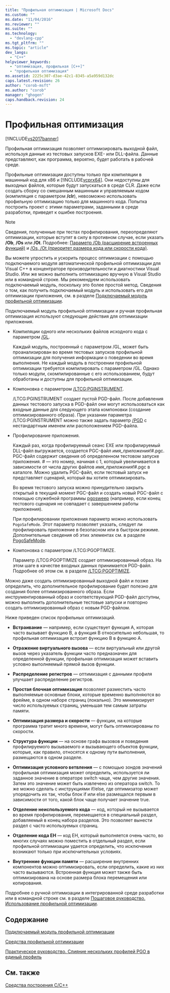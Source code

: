 ```yaml
---
title: "Профильная оптимизация | Microsoft Docs"
ms.custom: ""
ms.date: "11/04/2016"
ms.reviewer: ""
ms.suite: ""
ms.technology: 
  - "devlang-cpp"
ms.tgt_pltfrm: ""
ms.topic: "article"
dev_langs: 
  - "C++"
helpviewer_keywords: 
  - "оптимизация, профильная [C++]"
  - "профильная оптимизация"
ms.assetid: 2225c307-d3ae-42c1-8345-a5a959d132dc
caps.latest.revision: 26
author: "corob-msft"
ms.author: "corob"
manager: "ghogen"
caps.handback.revision: 24
---
```

# Профильная оптимизация
[!INCLUDE[vs2017banner](../../assembler/inline/includes/vs2017banner.md)]

Профильная оптимизация позволяет оптимизировать выходной файл, используя данные из тестовых запусков EXE\- или DLL\-файла.  Данные представляют, как программа, вероятно, будет работать в рабочей среде.  
  
 Профильные оптимизации доступны только при компиляции в машинный код для x86 и [!INCLUDE[vcprx64](../Token/vcprx64_md.md)].  Они недоступны для выходных файлов, которые будут запускаться в среде CLR.  Даже если создать сборку со смешанным машинным и управляемым кодом \(компиляция с параметром **\/clr**\), невозможно использовать профильную оптимизацию только для машинного кода.  Попытка построить проект с этими параметрами, заданными в среде разработки, приведет к ошибке построения.  
  
> [!NOTE]
>  Сведения, полученные при тестах профилирования, переопределяют оптимизации, которые вступят в силу в противном случае, если указать **\/Ob**, **\/Os** или **\/Ot**.  Подробнее: [Параметр \/Ob \(расширение встроенных функций\)](../../build/reference/ob-inline-function-expansion.md) и [\/Os, \/Ot \(приоритет размера кода или скорости кода\)](../../build/reference/os-ot-favor-small-code-favor-fast-code.md).  
  
 Вы можете упростить и ускорить процесс оптимизации с помощью подключаемого модуля автоматической профильной оптимизации для Visual C\+\+ в концентраторе производительности и диагностики Visual Studio. Или же можно выполнить оптимизацию вручную в Visual Studio или в командной строке.  Мы рекомендуем использовать подключаемый модуль, поскольку это более простой метод.  Сведения о том, как получить подключаемый модуль и использовать его для оптимизации приложения, см. в разделе [Подключаемый модуль профильной оптимизации](../../build/reference/profile-guided-optimization-in-the-performance-and-diagnostics-hub.md).  
  
 Подключаемый модуль профильной оптимизации и ручная профильная оптимизация используют следующие действия для оптимизации приложения.  
  
-   Компиляции одного или нескольких файлов исходного кода с параметром [\/GL](../../build/reference/gl-whole-program-optimization.md).  
  
     Каждый модуль, построенный с параметром \/GL, может быть проанализирован во время тестовых запусков профильной оптимизации для получения информации о поведении во время выполнения.  Не каждый модуль в построении профильной оптимизации требуется компилировать с параметром \/GL.  Однако только модули, скомпилированные с его использованием, будут обработаны и доступны для профильной оптимизации.  
  
-   Компоновка с параметром [\/LTCG:PGINSTRUMENT](../../build/reference/ltcg-link-time-code-generation.md).  
  
     \/LTCG:PGINSTRUMENT создает пустой PGD\-файл.  После добавления данных тестового запуска в PGD\-файл они могут использоваться как входные данные для следующего этапа компоновки \(создание оптимизированного образа\).  При указании параметра \/LTCG:PGINSTRUMENT можно также задать параметр [\/PGD](../../build/reference/pgd-specify-database-for-profile-guided-optimizations.md) с нестандартным именем или расположением PGD\-файла.  
  
-   Профилирование приложения.  
  
     Каждый раз, когда профилируемый сеанс EXE или профилируемый DLL\-файл выгружается, создается PGC\-файл *имя\_приложения*\!\#.pgc.  PGC\-файл содержит сведения об определенном тестовом запуске приложения.  \# — это номер, начиная с 1, который увеличивается в зависимости от числа других файлов *имя\_приложения*\!\#.pgc в каталоге.  Можно удалить PGC\-файл, если тестовый запуск не представляет сценарий, который вы хотите оптимизировать.  
  
     Во время тестового запуска можно принудительно закрыть открытый в текущий момент PGC\-файл и создать новый PGC\-файл с помощью служебной программы [pgosweep](../../build/reference/pgosweep.md) \(например, если конец тестового сценария не совпадает с завершением работы приложения\).  
  
     При профилировании приложения параметр можно использовать `PogoSafeMode`.  Этот параметр позволяет указать, следует ли профилировать приложение в безопасном или в быстром режиме.  Дополнительные сведения об этих элементах см. в разделе [PogoSafeMode](../../build/reference/pogosafemode.md).  
  
-   Компоновка с параметром \/LTCG:PGOPTIMIZE.  
  
     Параметр \/LTCG:PGOPTIMIZE создает оптимизированный образ.  На этом шаге в качестве входных данных принимается PGD\-файл.  Подробнее об этом см. в разделе [\/LTCG:PGOPTIMIZE](../../build/reference/ltcg-link-time-code-generation.md).  
  
 Можно даже создать оптимизированный выходной файл и позже определить, что дополнительное профилирование будет полезно для создания более оптимизированного образа.  Если инструментированный образ и соответствующий PGD\-файл доступны, можно выполнить дополнительные тестовые запуски и повторно создать оптимизированный образ с новым PGD\-файлом.  
  
 Ниже приведен список профильных оптимизаций.  
  
-   **Встраивание** — например, если существует функция A, которая часто вызывает функцию B, а функция B относительно небольшая, то профильная оптимизация встроит функцию B в функцию A.  
  
-   **Отражение виртуального вызова** — если виртуальный или другой вызов через указатель функции часто предназначен для определенной функции, профильная оптимизация может вставить условно выполняемый прямой вызов функции.  
  
-   **Распределение регистров** — оптимизация с данными профиля улучшает распределение регистров.  
  
-   **Простая блочная оптимизация** позволяет разместить часто выполняемые основные блоки, которые временно выполняются во фрейме, в одном наборе страниц \(локально\).  Это минимизирует число используемых страниц, уменьшая тем самым затраты памяти.  
  
-   **Оптимизация размера и скорости**  — функции, на которые программа тратит много времени, могут быть оптимизированы по скорости.  
  
-   **Структура функции**  — на основе графа вызовов и поведения профилируемого вызываемого и вызывающего объектов функции, которые, как правило, относятся к одному пути выполнения, размещаются в одном разделе.  
  
-   **Оптимизация условного ветвления** — с помощью зондов значений профильная оптимизация может определить, используется ли заданное значение в операторе switch чаще, чем другие значения.  Затем это значение может быть извлечено из оператора switch.  То же можно сделать с инструкциями if\/else, где оптимизатор может упорядочить их так, чтобы блок if или else размещался первым в зависимости от того, какой блок чаще получает значение true.  
  
-   **Отделение неиспользуемого кода**  — код, который не вызывается во время профилирования, перемещается в специальный раздел, добавляемый в конец набора разделов.  Это позволяет вынести раздел с часто используемых страниц.  
  
-   **Отделение кода EH** — код EH, который выполняется очень часто, во многих случаях можно поместить в отдельный раздел, если профильной оптимизации удается определить, что исключения возникают только при исключительных условиях.  
  
-   **Внутренние функции памяти** — расширение внутренних компонентов можно оптимизировать, если определить, какие из них часто вызываются.  Встроенная функция может также быть оптимизирована на основе размера блока перемещения или копирования.  
  
 Подробнее о ручной оптимизации в интегрированной среде разработки или в командной строке см. в разделе [Пошаговое руководство. Использование профильной оптимизации](http://msdn.microsoft.com/ru-ru/6e36421b-ec8c-4626-9c29-fa5ffb6f27f8).  
  
## Содержание  
 [Подключаемый модуль профильной оптимизации](../../build/reference/profile-guided-optimization-in-the-performance-and-diagnostics-hub.md)  
  
 [Средства профильной оптимизации](../../build/reference/tools-for-manual-profile-guided-optimization.md)  
  
 [Практическое руководство. Слияние нескольких профилей PGO в единый профиль](../Topic/How%20to:%20Merge%20Multiple%20PGO%20Profiles%20into%20a%20Single%20Profile.md)  
  
## См. также  
 [Средства построения С\/C\+\+](../Topic/C-C++%20Build%20Tools.md)